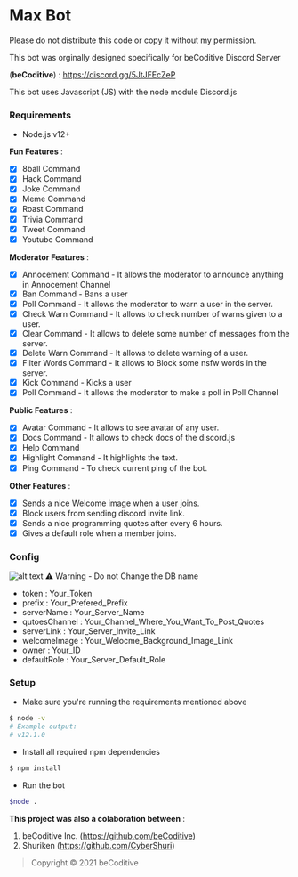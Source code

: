 # Max Bot
Please do not distribute this code or copy it without my permission.

This bot was orginally designed specifically for beCoditive Discord Server 

(**beCoditive**) : https://discord.gg/5JtJFEcZeP

This bot uses Javascript (JS) with the node module Discord.js

### Requirements
- Node.js v12+

**Fun Features** :
- [x] 8ball Command
- [x] Hack Command
- [x] Joke Command
- [x] Meme Command
- [x] Roast Command
- [x] Trivia Command
- [x] Tweet Command
- [x] Youtube Command

**Moderator Features** :
- [x] Annocement Command - It allows the moderator to announce anything in Annocement Channel
- [x] Ban Command - Bans a user 
- [x] Poll Command - It allows the moderator to warn a user in the server.
- [x] Check Warn Command - It allows to check number of warns given to a user.
- [x] Clear Command - It allows to delete some number of messages from the server.
- [x] Delete Warn Command - It allows to delete warning of a user.
- [x] Filter Words Command - It allows to Block some nsfw words in the server.
- [x] Kick Command - Kicks a user 
- [x] Poll Command - It allows the moderator to make a poll in Poll Channel

**Public Features** :
- [x] Avatar Command - It allows to see avatar of any user.
- [x] Docs Command - It allows to check docs of the discord.js
- [x] Help Command
- [x] Highlight Command - It highlights the text.
- [x] Ping Command - To check current ping of the bot.

**Other Features** :
- [x] Sends a nice Welcome image when a user joins.
- [x] Block users from sending discord invite link.
- [x] Sends a nice programming quotes after every 6 hours.
- [x] Gives a default role when a member joins.

### Config
![alt text](https://cdn.discordapp.com/attachments/802855640632524803/807144193721368616/config.js_-_Max_Bot_v1_Final_Version_-_Visual_Studio_Code_05-02-2021_12_31_07.png)
  ⚠ Warning - Do not Change the DB name
- token : Your_Token
- prefix : Your_Prefered_Prefix
- serverName : Your_Server_Name
- qutoesChannel : Your_Channel_Where_You_Want_To_Post_Quotes
- serverLink : Your_Server_Invite_Link
- welcomeImage : Your_Welocme_Background_Image_Link
- owner : Your_ID
- defaultRole : Your_Server_Default_Role

### Setup
- Make sure you're running the requirements mentioned above
```sh
$ node -v
# Example output:
# v12.1.0
```

- Install all required npm dependencies

```sh
$ npm install
```
- Run the bot
```sh
$node .
```

**This project was also a colaboration between** :
1. beCoditive Inc. (https://github.com/beCoditive)
2. Shuriken (https://github.com/CyberShuri)

> Copyright © 2021 beCoditive

